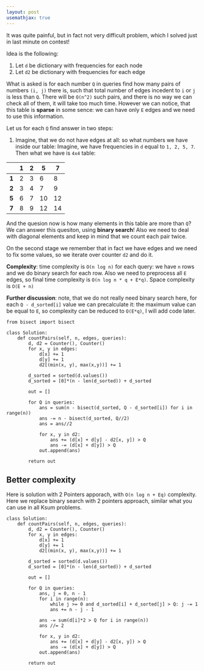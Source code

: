 ```yaml
---
layout: post
usemathjax: true
---
```


It was quite painful, but in fact not very difficult problem, which I solved just in last minute on contest!

Idea is the following:
1. Let `d` be dictionary with frequencies for each node
2. Let `d2` be dictionary with frequencies for each edge

What is asked is for each number `Q` in queries find how many pairs of numbers `(i, j)` there is, such that total number of edges incedent to `i` or `j` is less than `Q`. There will be `O(n^2)` such pairs, and there is no way we can check all of them, it will take too much time. However we can notice, that this table is **sparse** in some sence: we can have only `E` edges and we need to use this information.

Let us for each `Q` find answer in two steps:
1. Imagine, that we do not have edges at all: so what numbers we have inside our table: Imagine, we have frequencies in `d` equal to `1, 2, 5, 7`. Then what we have is `4x4` table:

|   | 1 | 2 | 5  | 7  |
|---|---|---|----|----|
| **1** | 2 | 3 | 6  | 8  |
|**2** | 3 | 4 | 7  | 9  |
| **5**| 6 | 7 | 10 | 12 |
| **7** | 8 | 9 | 12 | 14 |

And the quesion now is how many elements in this table are more than `Q`? We can answer this quesiton, using **binary search**! Also we need to deal with diagonal elements and keep in mind that we count each pair twice.

On the second stage we remember that in fact we have edges and we need to fix some values, so we iterate over counter `d2` and do it.

**Complexity**: time complexity is `O(n log n)` for each query: we have `n` rows and we do binary search for each row. Also we need to preprocess all `E` edges, so final time complexity is `O(n log n * q + E*q)`. Space complexity is `O(E + n)`

**Further discussion**: note, that we do not really need binary search here, for each `Q - d_sorted[i]` value we can precalculate it: the maximum value can be equal to `E`, so complexity can be reduced to `O(E*q)`, I will add code later.

```
from bisect import bisect

class Solution:
    def countPairs(self, n, edges, queries):
        d, d2 = Counter(), Counter()
        for x, y in edges:
            d[x] += 1
            d[y] += 1
            d2[(min(x, y), max(x,y))] += 1
   
        d_sorted = sorted(d.values())
        d_sorted = [0]*(n - len(d_sorted)) + d_sorted

        out = []

        for Q in queries:
            ans = sum(n - bisect(d_sorted, Q - d_sorted[i]) for i in range(n))
            ans -= n - bisect(d_sorted, Q//2)
            ans = ans//2

            for x, y in d2:
                ans += (d[x] + d[y] - d2[x, y]) > Q
                ans -= (d[x] + d[y]) > Q
            out.append(ans)

        return out
```

## Better complexity
Here is solution with 2 Pointers apporach, with `O(n log n + Eq)` complexity. Here we replace binary search with 2 pointers approach, similar what you can use in all Ksum problems.

```
class Solution:
    def countPairs(self, n, edges, queries):
        d, d2 = Counter(), Counter()
        for x, y in edges:
            d[x] += 1
            d[y] += 1
            d2[(min(x, y), max(x,y))] += 1
   
        d_sorted = sorted(d.values())
        d_sorted = [0]*(n - len(d_sorted)) + d_sorted

        out = []

        for Q in queries:
            ans, j = 0, n - 1
            for i in range(n):
                while j >= 0 and d_sorted[i] + d_sorted[j] > Q: j -= 1
                ans += n - j - 1
            
            ans -= sum(d[i]*2 > Q for i in range(n))
            ans //= 2

            for x, y in d2:
                ans += (d[x] + d[y] - d2[x, y]) > Q
                ans -= (d[x] + d[y]) > Q
            out.append(ans)

        return out
```